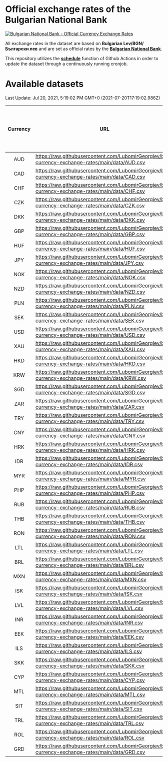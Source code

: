 # Official exchange rates of the Bulgarian National Bank

[![Bulgarian National Bank - Official Currency Exchange Rates](https://github.com/LubomirGeorgiev/bnb-currency-exchange-rates/actions/workflows/update-rates.yml/badge.svg?branch=main)](https://github.com/LubomirGeorgiev/bnb-currency-exchange-rates/actions/workflows/update-rates.yml)

All exchange rates in the dataset are based on **Bulgarian Lev/BGN/Български лев** and are set as official rates by the [**Bulgarian National Bank**](https://www.bnb.bg/Statistics/StExternalSector/StExchangeRates/StERForeignCurrencies/index.htm?toLang=_EN).

This repository utilizes the [**schedule**](https://docs.github.com/en/actions/reference/events-that-trigger-workflows) function of Github Actions in order to update the dataset through a continuously running cronjob.

# Available datasets

<!-- START LINKS (DO NOT EVER FU*ING DELETE THIS COMMENT FOR THE LOVE OF YOUR LIFE!!! IF YOU ARE CURIOS HOW IT WORKS, YOU CAN HAVE A LOOK AT ./src/updateReadme.ts) -->

Last Update: Jul 20, 2021, 5:19:02 PM GMT+0 (2021-07-20T17:19:02.986Z)

| Currency | URL                                                                                             | Number of records | Number of missing days that were filled in |
| :------: | ----------------------------------------------------------------------------------------------- | :---------------: | :----------------------------------------: |
|   AUD    | https://raw.githubusercontent.com/LubomirGeorgiev/bnb-currency-exchange-rates/main/data/AUD.csv |       7832        |                    2414                    |
|   CAD    | https://raw.githubusercontent.com/LubomirGeorgiev/bnb-currency-exchange-rates/main/data/CAD.csv |       7832        |                    2414                    |
|   CHF    | https://raw.githubusercontent.com/LubomirGeorgiev/bnb-currency-exchange-rates/main/data/CHF.csv |       7832        |                    2414                    |
|   CZK    | https://raw.githubusercontent.com/LubomirGeorgiev/bnb-currency-exchange-rates/main/data/CZK.csv |       7832        |                    2414                    |
|   DKK    | https://raw.githubusercontent.com/LubomirGeorgiev/bnb-currency-exchange-rates/main/data/DKK.csv |       7832        |                    2414                    |
|   GBP    | https://raw.githubusercontent.com/LubomirGeorgiev/bnb-currency-exchange-rates/main/data/GBP.csv |       7832        |                    2414                    |
|   HUF    | https://raw.githubusercontent.com/LubomirGeorgiev/bnb-currency-exchange-rates/main/data/HUF.csv |       7832        |                    2414                    |
|   JPY    | https://raw.githubusercontent.com/LubomirGeorgiev/bnb-currency-exchange-rates/main/data/JPY.csv |       7832        |                    2414                    |
|   NOK    | https://raw.githubusercontent.com/LubomirGeorgiev/bnb-currency-exchange-rates/main/data/NOK.csv |       7832        |                    2414                    |
|   NZD    | https://raw.githubusercontent.com/LubomirGeorgiev/bnb-currency-exchange-rates/main/data/NZD.csv |       7832        |                    2414                    |
|   PLN    | https://raw.githubusercontent.com/LubomirGeorgiev/bnb-currency-exchange-rates/main/data/PLN.csv |       7832        |                    2414                    |
|   SEK    | https://raw.githubusercontent.com/LubomirGeorgiev/bnb-currency-exchange-rates/main/data/SEK.csv |       7832        |                    2414                    |
|   USD    | https://raw.githubusercontent.com/LubomirGeorgiev/bnb-currency-exchange-rates/main/data/USD.csv |       7832        |                    2414                    |
|   XAU    | https://raw.githubusercontent.com/LubomirGeorgiev/bnb-currency-exchange-rates/main/data/XAU.csv |       7832        |                    2416                    |
|   HKD    | https://raw.githubusercontent.com/LubomirGeorgiev/bnb-currency-exchange-rates/main/data/HKD.csv |       7532        |                    2325                    |
|   KRW    | https://raw.githubusercontent.com/LubomirGeorgiev/bnb-currency-exchange-rates/main/data/KRW.csv |       7532        |                    2325                    |
|   SGD    | https://raw.githubusercontent.com/LubomirGeorgiev/bnb-currency-exchange-rates/main/data/SGD.csv |       7532        |                    2325                    |
|   ZAR    | https://raw.githubusercontent.com/LubomirGeorgiev/bnb-currency-exchange-rates/main/data/ZAR.csv |       7532        |                    2325                    |
|   TRY    | https://raw.githubusercontent.com/LubomirGeorgiev/bnb-currency-exchange-rates/main/data/TRY.csv |       6012        |                    1853                    |
|   CNY    | https://raw.githubusercontent.com/LubomirGeorgiev/bnb-currency-exchange-rates/main/data/CNY.csv |       5894        |                    1819                    |
|   HRK    | https://raw.githubusercontent.com/LubomirGeorgiev/bnb-currency-exchange-rates/main/data/HRK.csv |       5894        |                    1819                    |
|   IDR    | https://raw.githubusercontent.com/LubomirGeorgiev/bnb-currency-exchange-rates/main/data/IDR.csv |       5894        |                    1819                    |
|   MYR    | https://raw.githubusercontent.com/LubomirGeorgiev/bnb-currency-exchange-rates/main/data/MYR.csv |       5894        |                    1819                    |
|   PHP    | https://raw.githubusercontent.com/LubomirGeorgiev/bnb-currency-exchange-rates/main/data/PHP.csv |       5894        |                    1819                    |
|   RUB    | https://raw.githubusercontent.com/LubomirGeorgiev/bnb-currency-exchange-rates/main/data/RUB.csv |       5894        |                    1819                    |
|   THB    | https://raw.githubusercontent.com/LubomirGeorgiev/bnb-currency-exchange-rates/main/data/THB.csv |       5894        |                    1819                    |
|   RON    | https://raw.githubusercontent.com/LubomirGeorgiev/bnb-currency-exchange-rates/main/data/RON.csv |       5835        |                    1801                    |
|   LTL    | https://raw.githubusercontent.com/LubomirGeorgiev/bnb-currency-exchange-rates/main/data/LTL.csv |       5148        |                    1577                    |
|   BRL    | https://raw.githubusercontent.com/LubomirGeorgiev/bnb-currency-exchange-rates/main/data/BRL.csv |       4922        |                    1520                    |
|   MXN    | https://raw.githubusercontent.com/LubomirGeorgiev/bnb-currency-exchange-rates/main/data/MXN.csv |       4922        |                    1520                    |
|   ISK    | https://raw.githubusercontent.com/LubomirGeorgiev/bnb-currency-exchange-rates/main/data/ISK.csv |       4835        |                    1495                    |
|   LVL    | https://raw.githubusercontent.com/LubomirGeorgiev/bnb-currency-exchange-rates/main/data/LVL.csv |       4790        |                    1470                    |
|   INR    | https://raw.githubusercontent.com/LubomirGeorgiev/bnb-currency-exchange-rates/main/data/INR.csv |       4553        |                    1404                    |
|   EEK    | https://raw.githubusercontent.com/LubomirGeorgiev/bnb-currency-exchange-rates/main/data/EEK.csv |       3998        |                    1224                    |
|   ILS    | https://raw.githubusercontent.com/LubomirGeorgiev/bnb-currency-exchange-rates/main/data/ILS.csv |       3831        |                    1187                    |
|   SKK    | https://raw.githubusercontent.com/LubomirGeorgiev/bnb-currency-exchange-rates/main/data/SKK.csv |       2974        |                    916                     |
|   CYP    | https://raw.githubusercontent.com/LubomirGeorgiev/bnb-currency-exchange-rates/main/data/CYP.csv |       2906        |                    890                     |
|   MTL    | https://raw.githubusercontent.com/LubomirGeorgiev/bnb-currency-exchange-rates/main/data/MTL.csv |       2606        |                    801                     |
|   SIT    | https://raw.githubusercontent.com/LubomirGeorgiev/bnb-currency-exchange-rates/main/data/SIT.csv |       2544        |                    780                     |
|   TRL    | https://raw.githubusercontent.com/LubomirGeorgiev/bnb-currency-exchange-rates/main/data/TRL.csv |       1818        |                    559                     |
|   ROL    | https://raw.githubusercontent.com/LubomirGeorgiev/bnb-currency-exchange-rates/main/data/ROL.csv |       1697        |                    524                     |
|   GRD    | https://raw.githubusercontent.com/LubomirGeorgiev/bnb-currency-exchange-rates/main/data/GRD.csv |        359        |                    107                     |

<!-- END LINKS (DO NOT EVER FU*ING DELETE THIS COMMENT FOR THE LOVE OF YOUR LIFE!!! IF YOU ARE CURIOS HOW IT WORKS, YOU CAN HAVE A LOOK AT ./src/updateReadme.ts) -->
